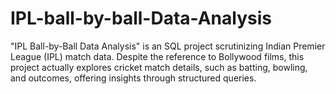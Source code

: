 # IPL-ball-by-ball-Data-Analysis
"IPL Ball-by-Ball Data Analysis" is an SQL project scrutinizing Indian Premier League (IPL) match data. Despite the reference to Bollywood films, this project actually explores cricket match details, such as batting, bowling, and outcomes, offering insights through structured queries.
